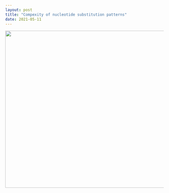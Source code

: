 ```yaml
---
layout: post
title: "Compexity of nucleotide substitution patterns"
date: 2021-05-11
---
```


<p style="text-align:center;"><img src="/img/photo9.jpg" height="500" width="800"></p>	
